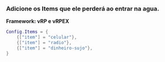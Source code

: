 ### Adicione os Items que ele perderá ao entrar na agua.

**Framework: vRP e vRPEX**

```lua
Config.Items = {
    {["item"] = "celular"},
    {["item"] = "radio"},
    {["item"] = "dinheiro-sujo"},
}
```
